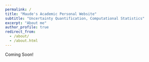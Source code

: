 ```yaml
---
permalink: /
title: "Maude's Academic Personal Website"
subtitle: "Uncertainty Quantification, Computational Statistics"
excerpt: "About me"
author_profile: true
redirect_from: 
  - /about/
  - /about.html
---
```



Coming Soon!
